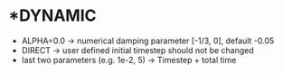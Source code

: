 # *DYNAMIC
- ALPHA=0.0 -> numerical damping parameter [-1/3, 0], default -0.05
- DIRECT -> user defined initial timestep should not be changed
- last two parameters (e.g. 1e-2, 5) -> Timestep + total time
